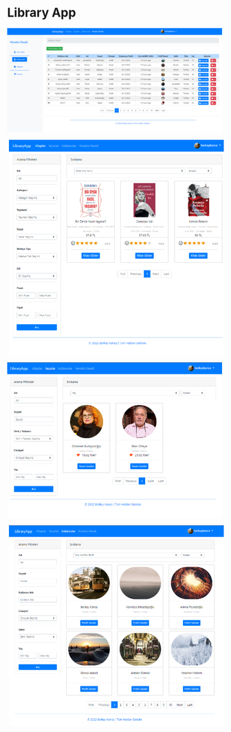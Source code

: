 # Library App

<p align="left"><img width="500" src="OtherFiles/Screenshoots/UserDashboard.png" alt="Dashboard" /></p>
<p align="right"><img width="500" src="OtherFiles/Screenshoots/Books.png" alt="Books" /></p>
<p align="left"><img width="500" src="OtherFiles/Screenshoots/Authors.png" alt="Authors" /></p>
<p align="right"><img width="500" src="OtherFiles/Screenshoots/Users.png" alt="Users" /></p>
